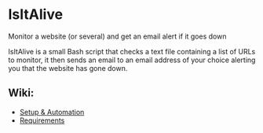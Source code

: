 # IsItAlive
Monitor a website (or several) and get an email alert if it goes down

IsItAlive is a small Bash script that checks a text file containing a list of URLs to monitor, it then sends an email to an email address of your choice alerting you that the website has gone down.

## Wiki:
 * [Setup & Automation](https://github.com/apacketofsweets/IsItAlive/wiki/Setup-&-Automation)
 * [Requirements](https://github.com/apacketofsweets/IsItAlive/wiki/Requirements)

